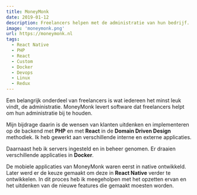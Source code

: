 ```yaml
---
title: MoneyMonk
date: 2019-01-12
description: Freelancers helpen met de administratie van hun bedrijf.
image: 'moneymonk.png'
url: https://moneymonk.nl
tags:
  - React Native
  - PHP
  - React
  - Custom
  - Docker
  - Devops
  - Linux
  - Redux
---
```


Een belangrijk onderdeel van freelancers is wat iedereen het minst leuk vindt, de administratie. MoneyMonk levert software dat freelancers helpt om hun administratie bij te houden. 

Mijn bijdrage daarin is de wensen van klanten uitdenken en implementeren op de backend met **PHP** en met **React** in de **Domain Driven Design** methodiek. Ik heb gewerkt aan verschillende interne en externe applicaties. 

Daarnaast heb ik servers ingesteld en in beheer genomen. Er draaien verschillende applicaties in **Docker**. 

De mobiele applicaties van MoneyMonk waren eerst in native ontwikkeld. Later werd er de keuze gemaakt om deze in **React Native** verder te ontwikkelen. In dit proces heb ik meegeholpen met het opzetten ervan en het uitdenken van de nieuwe features die gemaakt moesten worden. 
